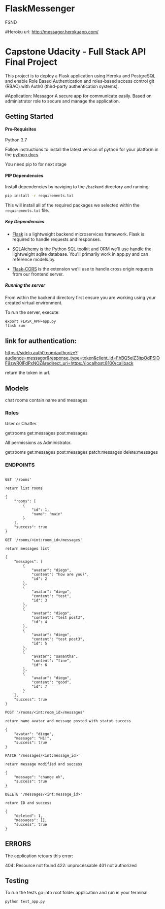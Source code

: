 # FlaskMessenger
FSND

#Heroku url: http://messagor.herokuapp.com/

# Capstone Udacity - Full Stack API Final Project
This project is to deploy a Flask application using Heroku and PostgreSQL and enable Role Based Authentication and roles-based access control git (RBAC) with Auth0 (third-party authentication systems).

#Application: Messagor
A secure app for communicate easily. Based on administrator role to secure and manage the application.

## Getting Started

#### Pre-Requisites
Python 3.7

Follow instructions to install the latest version of python for your platform in the [python docs](https://docs.python.org/3/using/unix.html#getting-and-installing-the-latest-version-of-python)

You need pip to for next stage
#### PIP Dependencies

Install dependencies by naviging to the `/backend` directory and running:

```bash
pip install -r requirements.txt
```

This will install all of the required packages we selected within the `requirements.txt` file.

##### Key Dependencies

- [Flask](http://flask.pocoo.org/)  is a lightweight backend microservices framework. Flask is required to handle requests and responses.

- [SQLAlchemy](https://www.sqlalchemy.org/) is the Python SQL toolkit and ORM we'll use handle the lightweight sqlite database. You'll primarily work in app.py and can reference models.py. 

- [Flask-CORS](https://flask-cors.readthedocs.io/en/latest/#) is the extension we'll use to handle cross origin requests from our frontend server. 

##### Running the server
From within the backend directory first ensure you are working using your created virtual environment.

To run the server, execute:

```export FLASK_APP=flaskr
export FLASK_APP=app.py
flask run
```

## link for authentication: 

https://sidelo.auth0.com/authorize?audience=messagor&response_type=token&client_id=FhBQ5eiZ3itpOdPSlOF9zwR0lFdPxNOZ&redirect_uri=https://localhost:8100/callback

return the token in url.

## Models
chat rooms contain name and messages 

### Roles

User or Chatter.

get:rooms
get:messages
post:messages

All permissions as Administrator.

get:rooms
get:messages
post:messages
patch:messages
delete:messages

### ENDPOINTS

```

GET '/rooms'

return list rooms

{
    "rooms": [
        {
            "id": 1,
            "name": "main"
        }
    ],
    "success": true
}

GET '/rooms/<int:room_id>/messages'

return messages list

{
    "messages": [
        {
            "avatar": "diego",
            "content": "how are you?",
            "id": 2
        },
        {
            "avatar": "diego",
            "content": "test",
            "id": 3
        },
        {
            "avatar": "diego",
            "content": "test post3",
            "id": 4
        },
        {
            "avatar": "diego",
            "content": "test post3",
            "id": 5
        },
        {
            "avatar": "samantha",
            "content": "fine",
            "id": 6
        },
        {
            "avatar": "diego",
            "content": "good",
            "id": 7
        }
    ],
    "success": true
}

POST '/rooms/<int:room_id>/messages'

return name avatar and message posted with statut success

{
    "avatar": "diego",
    "message": "Hi!",
    "success": true
}

PATCH '/messages/<int:message_id>'

return message modified and success

{
    "message": "change ok",
    "success": true
}

DELETE '/messages/<int:message_id>'

return ID and success

{
    "deleted": 1,
    "messages": [],
    "success": true
}

```
## ERRORS
The application retours this error:

404: Resource not found
422: unprocessable
401 not authorized

## Testing
To run the tests go into root folder application and run in your terminal

```
python test_app.py
```
